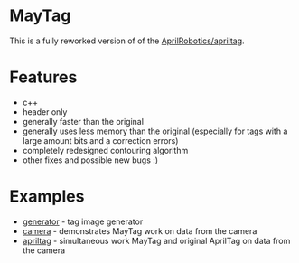 # MayTag

This is a fully reworked version of of the [AprilRobotics/apriltag](https://github.com/AprilRobotics/apriltag).


# Features
* с++
* header only
* generally faster than the original
* generally uses less memory than the original (especially for tags with a large amount bits and a correction errors)
* completely redesigned contouring algorithm
* other fixes and possible new bugs :)


# Examples
* [generator](example/generator) - tag image generator
* [camera](example/camera) - demonstrates MayTag work on data from the camera
* [apriltag](example/apriltag) - simultaneous work MayTag and original AprilTag on data from the camera
